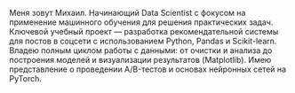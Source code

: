 Меня зовут Михаил. Начинающий Data Scientist с фокусом на применение машинного обучения для решения практических задач. Ключевой учебный проект — разработка рекомендательной системы для постов в соцсети с использованием Python, Pandas и Scikit-learn. Владею полным циклом работы с данными: от очистки и анализа до построения моделей и визуализации результатов (Matplotlib). Имею представление о проведении A/B-тестов и основах нейронных сетей на PyTorch. 

